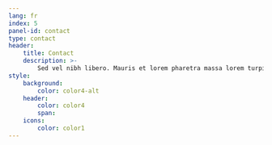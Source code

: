 ```yaml
---
lang: fr
index: 5
panel-id: contact
type: contact
header:
    title: Contact
    description: >-
        Sed vel nibh libero. Mauris et lorem pharetra massa lorem turpis congue pulvinar. Vivamus sed feugiat finibus. Duis amet bibendum amet sed. Duis mauris ex, dapibus sed ligula tempus volutpat magna etiam.
style:
    background:
        color: color4-alt
    header:
        color: color4
        span:
    icons:
        color: color1
---
```

